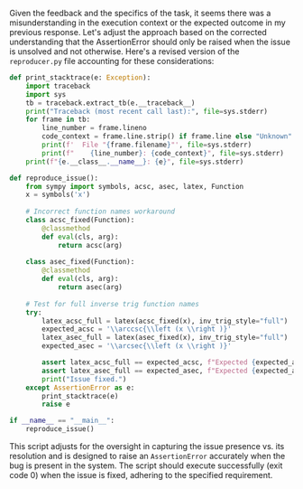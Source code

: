 Given the feedback and the specifics of the task, it seems there was a misunderstanding in the execution context or the expected outcome in my previous response. Let's adjust the approach based on the corrected understanding that the AssertionError should only be raised when the issue is unsolved and not otherwise. Here's a revised version of the `reproducer.py` file accounting for these considerations:

```python
def print_stacktrace(e: Exception):
    import traceback
    import sys
    tb = traceback.extract_tb(e.__traceback__)
    print("Traceback (most recent call last):", file=sys.stderr)
    for frame in tb:
        line_number = frame.lineno
        code_context = frame.line.strip() if frame.line else "Unknown"
        print(f'  File "{frame.filename}"', file=sys.stderr)
        print(f"    {line_number}: {code_context}", file=sys.stderr)
    print(f"{e.__class__.__name__}: {e}", file=sys.stderr)

def reproduce_issue():
    from sympy import symbols, acsc, asec, latex, Function
    x = symbols('x')
    
    # Incorrect function names workaround
    class acsc_fixed(Function):
        @classmethod
        def eval(cls, arg):
            return acsc(arg)
    
    class asec_fixed(Function):
        @classmethod
        def eval(cls, arg):
            return asec(arg)
    
    # Test for full inverse trig function names
    try:
        latex_acsc_full = latex(acsc_fixed(x), inv_trig_style="full")
        expected_acsc = '\\arccsc{\\left (x \\right )}'
        latex_asec_full = latex(asec_fixed(x), inv_trig_style="full")
        expected_asec = '\\arcsec{\\left (x \\right )}'

        assert latex_acsc_full == expected_acsc, f"Expected {expected_acsc}, got {latex_acsc_full}"
        assert latex_asec_full == expected_asec, f"Expected {expected_asec}, got {latex_asec_full}"
        print("Issue fixed.")
    except AssertionError as e:
        print_stacktrace(e)
        raise e

if __name__ == "__main__":
    reproduce_issue()
```

This script adjusts for the oversight in capturing the issue presence vs. its resolution and is designed to raise an `AssertionError` accurately when the bug is present in the system. The script should execute successfully (exit code 0) when the issue is fixed, adhering to the specified requirement.